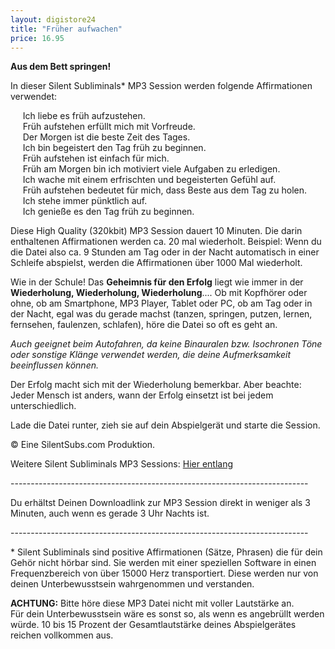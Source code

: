 ```yaml
---
layout: digistore24
title: "Früher aufwachen"
price: 16.95
---
```

<p><strong>Aus dem Bett springen!</strong></p>
<p>In dieser Silent Subliminals* MP3 Session werden folgende Affirmationen verwendet:</p>
<p>&#xA0;&#xA0;&#xA0;&#xA0; Ich liebe es fr&#xFC;h aufzustehen.<br>&#xA0;&#xA0;&#xA0;&#xA0; Fr&#xFC;h aufstehen erf&#xFC;llt mich mit Vorfreude.<br>&#xA0;&#xA0;&#xA0;&#xA0; Der Morgen ist die beste Zeit des Tages.<br>&#xA0;&#xA0;&#xA0;&#xA0; Ich bin begeistert den Tag fr&#xFC;h zu beginnen.<br>&#xA0;&#xA0;&#xA0;&#xA0; Fr&#xFC;h aufstehen ist einfach f&#xFC;r mich.<br>&#xA0;&#xA0;&#xA0;&#xA0; Fr&#xFC;h am Morgen bin ich motiviert viele Aufgaben zu erledigen.<br>&#xA0;&#xA0;&#xA0;&#xA0; Ich wache mit einem erfrischten und begeisterten Gef&#xFC;hl auf.<br>&#xA0;&#xA0;&#xA0;&#xA0; Fr&#xFC;h aufstehen bedeutet f&#xFC;r mich, dass Beste aus dem Tag zu holen.<br>&#xA0;&#xA0;&#xA0;&#xA0; Ich stehe immer p&#xFC;nktlich auf.<br>&#xA0;&#xA0;&#xA0;&#xA0; Ich genie&#xDF;e es den Tag fr&#xFC;h zu beginnen.</p>
<p>Diese High Quality (320kbit) MP3 Session dauert 10 Minuten. Die darin enthaltenen Affirmationen werden ca. 20 mal wiederholt. Beispiel: Wenn du die Datei also ca. 9 Stunden am Tag oder in der Nacht automatisch in einer Schleife abspielst, werden die Affirmationen &#xFC;ber 1000 Mal wiederholt.</p>
<p>Wie in der Schule! Das <strong>Geheimnis f&#xFC;r den Erfolg</strong> liegt wie immer in der <strong>Wiederholung, Wiederholung, Wiederholung</strong>.... Ob mit Kopfh&#xF6;rer oder ohne, ob am Smartphone, MP3 Player, Tablet oder PC, ob am Tag oder in der Nacht, egal was du gerade machst (tanzen, springen, putzen, lernen, fernsehen, faulenzen, schlafen), h&#xF6;re die Datei so oft es geht an.</p>
<p><em>Auch geeignet beim Autofahren, da keine Binauralen bzw. Isochronen T&#xF6;ne oder sonstige Kl&#xE4;nge verwendet werden, die deine Aufmerksamkeit beeinflussen k&#xF6;nnen.</em></p>
<p>Der Erfolg macht sich mit der Wiederholung bemerkbar. Aber beachte: Jeder Mensch ist anders, wann der Erfolg einsetzt ist bei jedem unterschiedlich.</p>
<p>Lade die Datei runter, zieh sie auf dein Abspielger&#xE4;t und starte die Session.</p>
<p>&#xA9; Eine SilentSubs.com Produktion.</p>
<p>Weitere Silent Subliminals MP3 Sessions: <a href="http://silentsubs.com" target="_blank">Hier entlang</a></p>
<p>--------------------------------------------------------------------------</p>
<p>Du erh&#xE4;ltst Deinen Downloadlink zur MP3 Session direkt in weniger als 3 Minuten, auch wenn es gerade 3 Uhr Nachts ist.</p>
<p>--------------------------------------------------------------------------</p>
<p>* Silent Subliminals sind positive Affirmationen (S&#xE4;tze, Phrasen) die f&#xFC;r dein Geh&#xF6;r nicht h&#xF6;rbar sind. Sie werden mit einer speziellen Software in einen Frequenzbereich von &#xFC;ber 15000 Herz transportiert. Diese werden nur von deinen Unterbewusstsein wahrgenommen und verstanden.</p>
<p><strong>ACHTUNG:</strong> Bitte h&#xF6;re diese MP3 Datei nicht mit voller Lautst&#xE4;rke an. <br>F&#xFC;r dein Unterbewusstsein w&#xE4;re es sonst so, als wenn es angebr&#xFC;llt werden w&#xFC;rde. 10 bis 15 Prozent der Gesamtlautst&#xE4;rke deines Abspielger&#xE4;tes reichen vollkommen aus.&#xA0;</p>